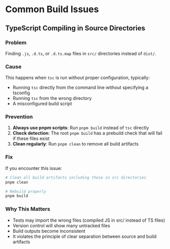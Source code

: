 # Common Build Issues

## TypeScript Compiling in Source Directories

### Problem
Finding `.js`, `.d.ts`, or `.d.ts.map` files in `src/` directories instead of `dist/`.

### Cause
This happens when `tsc` is run without proper configuration, typically:
- Running `tsc` directly from the command line without specifying a tsconfig
- Running `tsc` from the wrong directory
- A misconfigured build script

### Prevention
1. **Always use pnpm scripts**: Run `pnpm build` instead of `tsc` directly
2. **Check detection**: The root `pnpm build` has a prebuild check that will fail if these files exist
3. **Clean regularly**: Run `pnpm clean` to remove all build artifacts

### Fix
If you encounter this issue:
```bash
# Clean all build artifacts including those in src directories
pnpm clean

# Rebuild properly
pnpm build
```

### Why This Matters
- Tests may import the wrong files (compiled JS in src/ instead of TS files)
- Version control will show many untracked files
- Build outputs become inconsistent
- It violates the principle of clear separation between source and build artifacts